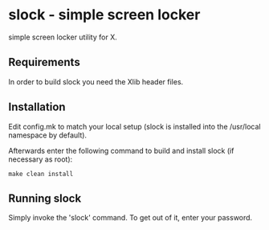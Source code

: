 # slock - simple screen locker

simple screen locker utility for X.


## Requirements

In order to build slock you need the Xlib header files.


## Installation

Edit config.mk to match your local setup (slock is installed into
the /usr/local namespace by default).

Afterwards enter the following command to build and install slock
(if necessary as root):

    make clean install


## Running slock

Simply invoke the 'slock' command. To get out of it, enter your password.
